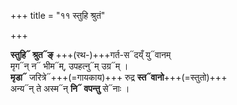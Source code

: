 +++
title = "११ स्तुहि श्रुतं"

+++

**स्तुहि᳓ श्रुत᳓ङ्** +++(रथ-)+++गर्त-स᳓दय्ँ यु᳓वानम्  
मृग᳓न् न᳓ भीम᳓म्, उपहत्नु᳓म् उग्र᳓म् ।   
**मृडा᳓** जरित्रे᳓+++(=गायकाय)+++ रुद्र **स्त᳓वानो**+++(=स्तुतो)+++  
अन्य᳓न् ते अस्म᳓न् **नि᳓ वपन्तु** से᳓नाः ।   

